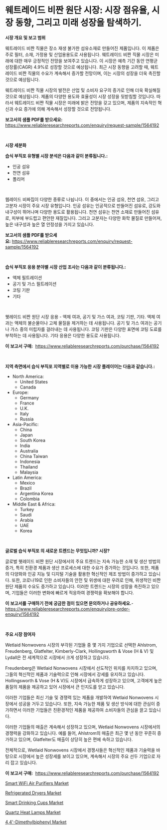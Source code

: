 <p><h1>웨트레이드 비짠 원단 시장: 시장 점유율, 시장 동향, 그리고 미래 성장을 탐색하기.</h1></p><p><strong>시장 개요 및 보고 범위</strong></p>
<p><p>웨트레이드 비짠 직물은 장소 재생 불가한 섬유소재로 만들어진 제품입니다. 이 제품은 주로 필터, 소재, 가정용 및 산업용용도로 사용됩니다. 웨트레이드 비짠 직물 시장은 미래에 대한 매우 긍정적인 전망을 보여주고 있습니다. 이 시장은 예측 기간 동안 연평균 성장률(CAGR) 4.9%로 성장할 것으로 예상됩니다. 최근 시장 동향을 고려할 때, 웨트레이드 비짠 직물의 수요가 계속해서 증가할 전망이며, 이는 시장의 성장을 더욱 촉진할 것으로 예상됩니다. </p><p>웨트레이드 비짠 직물 시장의 발전은 산업 및 소비자 요구의 증가로 인해 더욱 확실해질 것으로 예상됩니다. 제품의 다양한 용도와 효율성이 시장 성장을 뒷받침할 것입니다. 따라서 웨트레이드 비짠 직물 시장은 미래에 밝은 전망을 갖고 있으며, 제품의 지속적인 혁신과 수요 증가에 의해 계속해서 성장할 것으로 전망됩니다.</p></p>
<p><strong>보고서의 샘플 PDF를 받으세요:</strong> <a href="https://www.reliableresearchreports.com/enquiry/request-sample/1564192">https://www.reliableresearchreports.com/enquiry/request-sample/1564192</a></p>
<p>&nbsp;</p>
<p><strong>시장 세분화</strong></p>
<p><strong>습식 부직포 유형별 시장 분석은 다음과 같이 분류됩니다.:</strong></p>
<p><ul><li>인공 섬유</li><li>천연 섬유</li><li>폴리머</li></ul></p>
<p>&nbsp;</p>
<p><p>웹레이드 비짜집이 다양한 종류로 나뉩니다. 이 중에서는 인공 섬유, 천연 섬유, 그리고 고분자 시장이 주요 시장 유형입니다. 인공 섬유는 인공적으로 만들어진 섬유로, 강도와 내구성이 뛰어나며 다양한 용도로 활용됩니다. 천연 섬유는 천연 소재로 만들어진 섬유로, 피부에 부드럽고 편안한 재질입니다. 그리고 고분자는 다양한 화학 물질로 만들어져, 높은 내구성과 높은 열 안정성을 가지고 있습니다.</p></p>
<p><strong>보고서의 샘플 PDF를 받으세요:</strong>&nbsp;<a href="https://www.reliableresearchreports.com/enquiry/request-sample/1564192">https://www.reliableresearchreports.com/enquiry/request-sample/1564192</a></p>
<p>&nbsp;</p>
<p><strong> 습식 부직포 응용 분야별 시장 산업 조사는 다음과 같이 분류됩니다.:</strong></p>
<p><ul><li>액체 필트레이션</li><li>공기 및 가스 필트레이션</li><li>코팅 기판</li><li>기타</li></ul></p>
<p>&nbsp;</p>
<p><p>웻레이드 비짠 원단 시장 응용 - 액체 여과, 공기 및 가스 여과, 코팅 기판, 기타. 액체 여과는 액체의 불순물이나 고체 물질을 제거하는 데 사용됩니다. 공기 및 가스 여과는 공기나 가스 중의 미립자를 걸러내는 데 사용됩니다. 코팅 기판은 다양한 표면에 코팅 도료를 부착하는 데 사용됩니다. 기타 응용은 다양한 용도로 사용됩니다.</p></p>
<p><strong>이 보고서 구매:</strong>&nbsp; <a href="https://www.reliableresearchreports.com/purchase/1564192">https://www.reliableresearchreports.com/purchase/1564192</a></p>
<p>&nbsp;</p>
<p><strong>지역 측면에서 습식 부직포 지역별로 이용 가능한 시장 플레이어는 다음과 같습니다.:</strong></p>
<p><ul>
    <li>
        North America:
        <ul>
            <li>United States</li>
            <li>Canada</li>
        </ul>
    </li>
    <li>
        Europe:
        <ul>
            <li>Germany</li>
            <li>France</li>
            <li>U.K.</li>
            <li>Italy</li>
            <li>Russia</li>
        </ul>
    </li>
    <li>
        Asia-Pacific:
        <ul>
            <li>China</li>
            <li>Japan</li>
            <li>South Korea</li>
            <li>India</li>
            <li>Australia</li>
            <li>China Taiwan</li>
            <li>Indonesia</li>
            <li>Thailand</li>
            <li>Malaysia</li>
        </ul>
    </li>
    <li>
        Latin America:
        <ul>
            <li>Mexico</li>
            <li>Brazil</li>
            <li>Argentina Korea</li>
            <li>Colombia</li>
        </ul>
    </li>
    <li>
        Middle East & Africa:
        <ul>
            <li>Turkey</li>
            <li>Saudi</li>
            <li>Arabia</li>
            <li>UAE</li>
            <li>Korea</li>
        </ul>
    </li>
    </ul></p>
<p>&nbsp;</p>
<p><strong>글로벌 습식 부직포 의 새로운 트렌드는 무엇입니까? 시장?</strong></p>
<p><p>글로벌 웻레이드 비짠 원단 시장에서의 주요 트렌드는 지속 가능한 소재 및 생산 방법의 증가, 특히 친환경 제품과 생산 프로세스에 대한 수요가 증가하는 것입니다. 또한, 제품의 다양화와 인공 지능 및 디지털 기술을 활용한 혁신적인 제조 방법이 증가하고 있습니다. 또한, 코로나19로 인한 소비자들의 안전 및 위생에 대한 우려로 인해, 위생적인 비짠 원단 제품의 수요도 증가하고 있습니다. 이러한 트렌드는 시장의 성장을 촉진하고 있으며, 기업들은 이러한 변화에 빠르게 적응하여 경쟁력을 확보해야 합니다.</p></p>
<p><strong>이 보고서를 구매하기 전에 궁금한 점이 있으면 문의하거나 공유하세요.</strong>- <a href="https://www.reliableresearchreports.com/enquiry/pre-order-enquiry/1564192">https://www.reliableresearchreports.com/enquiry/pre-order-enquiry/1564192</a></p>
<p>&nbsp;</p>
<p><strong>주요 시장 참여자</strong></p>
<p><p>Wetlaid Nonwovens 시장의 부각된 기업들 중 몇 가지 기업으로 선택한 Ahlstrom, Freudenberg, Glatfelter, Kimberly-Clark, Hollingsworth & Vose (H & V) 및 Lydall은 전 세계적으로 시장에서 크게 성장하고 있습니다.</p><p>Freudenberg은 Wetlaid Nonwovens 시장에서 선도적인 위치를 차지하고 있으며, 그들의 혁신적인 제품과 기술력으로 인해 시장에서 강세를 유지하고 있습니다. Hollingsworth & Vose (H & V)도 시장에서 급속하게 성장하고 있으며, 고객에게 높은 품질의 제품을 제공하고 있어 시장에서 큰 인지도를 얻고 있습니다.</p><p>이러한 기업들은 최신 기술 및 경쟁력 있는 제품을 개발하여 Wetlaid Nonwovens 시장에서 성공을 거두고 있습니다. 또한, 지속 가능한 제품 및 생산 방식에 대한 관심이 증가하면서 이러한 기업들은 친환경적인 제품을 제공하여 소비자들의 관심을 끌고 있습니다.</p><p>이러한 기업들의 매출은 계속해서 성장하고 있으며, Wetlaid Nonwovens 시장에서의 경쟁력을 강화하고 있습니다. 예를 들어, Ahlstrom의 매출은 최근 몇 년 동안 꾸준히 증가하고 있으며, Glatfelter도 매출이 상당히 높은 편에 속하고 있습니다.</p><p>전체적으로, Wetlaid Nonwovens 시장에서 경쟁사들은 혁신적인 제품과 기술력을 바탕으로 시장에서 높은 성장세를 보이고 있으며, 계속해서 시장의 주요 선두 기업으로 자리 잡고 있습니다.</p></p>
<p><strong>이 보고서 구매:</strong>&nbsp;&nbsp;<a href="https://www.reliableresearchreports.com/purchase/1564192">https://www.reliableresearchreports.com/purchase/1564192</a></p>
<p><p><a href="https://github.com/prosalinda88/Market-Research-Report-List-3/blob/main/smart-wifi-air-purifiers-market.md">Smart WiFi Air Purifiers Market</a></p><p><a href="https://view.publitas.com/reportprime-1/refrigerated-dryers-market-size-growing-and-forecasted-for-period-from-2024-2031-and-provides-complete-market-analysis-of-this-market/">Refrigerated Dryers Market</a></p><p><a href="https://github.com/globismark/Market-Research-Report-List-2/blob/main/smart-drinking-cups-market.md">Smart Drinking Cups Market</a></p><p><a href="https://view.publitas.com/reportprime-1/quartz-heat-lamps-market-size-and-examines-its-market-scope-with-a-primary-focus-on-growth-opportunities-and-forecasted-trends-spanning-from-2024-to-2031/">Quartz Heat Lamps Market</a></p><p><a href="https://issuu.com/reportprime-2/docs/44-dimethylbiphenyl-market-size-2030.pptx">4,4'-Dimethylbiphenyl Market</a></p></p>
